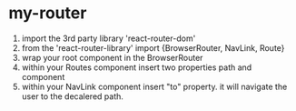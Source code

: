 # my-router
1. import the 3rd party library 'react-router-dom'
2. from the 'react-router-library' import {BrowserRouter, NavLink, Route}
3. wrap your root component in the BrowserRouter
4. within your Routes component insert two properties path and component
5. within your NavLink component insert "to" property. it will navigate the user to the decalered path.
